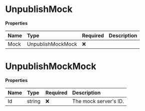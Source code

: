 # UnpublishMock

**Properties**

| Name | Type              | Required | Description |
| :--- | :---------------- | :------- | :---------- |
| Mock | UnpublishMockMock | ❌       |             |

# UnpublishMockMock

**Properties**

| Name | Type   | Required | Description           |
| :--- | :----- | :------- | :-------------------- |
| Id   | string | ❌       | The mock server's ID. |

<!-- This file was generated by liblab | https://liblab.com/ -->
